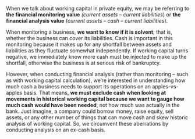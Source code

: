 <p>When we talk about working capital in private equity, we may be referring to<strong> the financial monitoring value</strong><em> (current assets &#8211; current liabilities</em>) or <strong>the financial analysis value</strong> (<em>current assets &#8211; cash &#8211; current liabilities</em>).</p><p>When monitoring a business, <strong>we want to know if it is solvent</strong>; that is, whether the business can cover its liabilities. Cash is important in this monitoring because it makes up for any shortfall between assets and liabilities as they fluctuate somewhat independently. If working capital turns negative, we immediately know more cash must be injected to make up the shortfall, otherwise the business is at serious risk of bankruptcy.</p><p>However, when conducting financial analysis (rather than monitoring &#8211; such as with working capital calculation), we&#8217;re interested in understanding how much cash a business needs to support its operations on an apples-vs-apples basis. That means, <strong>we must exclude cash when looking at movements in historical working capital because we want to gauge how much cash would have been needed</strong>, not how much was actually in the bank. Just imagine, a company could borrow money, raise equity, sell assets, or any other number of things that can move cash and skew historic analysis of working capital. So, we circumvent these aberrations by conducting analysis on an ex-cash basis.</p>
